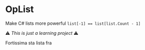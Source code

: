 # OpList
Make C# lists more powerful
`list[-1] == list[list.Count - 1]`

:warning: *This is just a learning project* :warning: 

Fortissima sta lista fra
